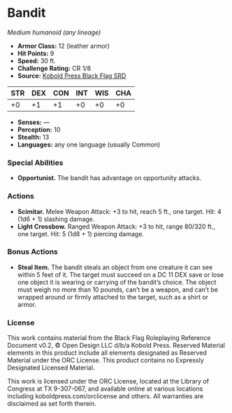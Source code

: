 # Bandit

*Medium humanoid (any lineage)*

- **Armor Class:** 12 (leather armor)
- **Hit Points:** 9
- **Speed:** 30 ft.
- **Challenge Rating:** CR 1/8
- **Source:** [Kobold Press Black Flag SRD](https://koboldpress.com/black-flag-roleplaying/)

| STR | DEX | CON | INT | WIS | CHA |
| --- | --- | --- | --- | --- | --- |
| +0 | +1 | +1 | +0 | +0 | +0 |

- **Senses:** —
- **Perception:** 10
- **Stealth:** 13
- **Languages:** any one language (usually Common)

### Special Abilities

- **Opportunist.** The bandit has advantage on opportunity attacks.

### Actions

- **Scimitar.** Melee Weapon Attack: +3 to hit, reach 5 ft., one target. Hit: 4 (1d6 + 1) slashing damage.
- **Light Crossbow.** Ranged Weapon Attack: +3 to hit, range 80/320 ft., one target. Hit: 5 (1d8 + 1) piercing damage.

### Bonus Actions

- **Steal Item.** The bandit steals an object from one creature it can see within 5 feet of it. The target must succeed on a DC 11 DEX save or lose one object it is wearing or carrying of the bandit’s choice. The object must weigh no more than 10 pounds, can’t be a weapon, and can’t be wrapped around or firmly attached to the target, such as a shirt or armor.

### License

This work contains material from the Black Flag Roleplaying Reference Document v0.2, © Open Design LLC d/b/a Kobold Press. Reserved Material elements in this product include all elements designated as Reserved Material under the ORC License. This product contains no Expressly Designated Licensed Material.

This work is licensed under the ORC License, located at the Library of Congress at TX 9-307-067, and available online at various locations including koboldpress.com/orclicense and others. All warranties are disclaimed as set forth therein.

